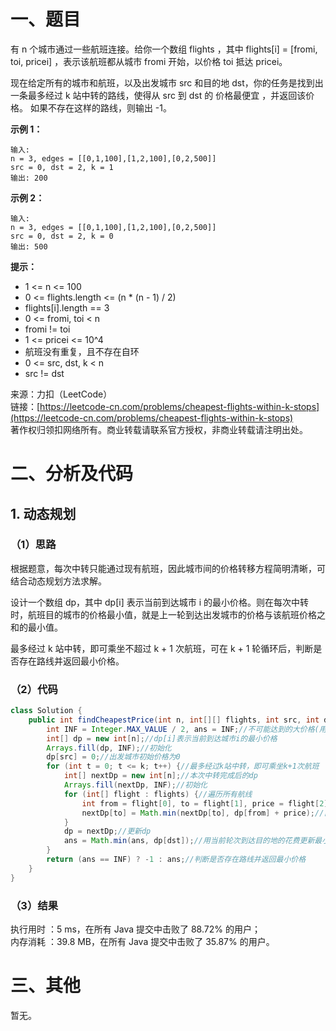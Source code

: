 # 一、题目
有 n 个城市通过一些航班连接。给你一个数组 flights ，其中 flights[i] = [fromi, toi, pricei] ，表示该航班都从城市 fromi 开始，以价格 toi 抵达 pricei。    
    
现在给定所有的城市和航班，以及出发城市 src 和目的地 dst，你的任务是找到出一条最多经过 k 站中转的路线，使得从 src 到 dst 的 价格最便宜 ，并返回该价格。 如果不存在这样的路线，则输出 -1。   
   
**示例 1：**     
```
输入: 
n = 3, edges = [[0,1,100],[1,2,100],[0,2,500]]
src = 0, dst = 2, k = 1
输出: 200
```
**示例 2：**     
```
输入: 
n = 3, edges = [[0,1,100],[1,2,100],[0,2,500]]
src = 0, dst = 2, k = 0
输出: 500
```
**提示：**    
- 1 <= n <= 100
- 0 <= flights.length <= (n * (n - 1) / 2)
- flights[i].length == 3
- 0 <= fromi, toi < n
- fromi != toi
- 1 <= pricei <= 10^4
- 航班没有重复，且不存在自环
- 0 <= src, dst, k < n
- src != dst
     
     
来源：力扣（LeetCode）    
链接：[https://leetcode-cn.com/problems/cheapest-flights-within-k-stops](https://leetcode-cn.com/problems/cheapest-flights-within-k-stops)     
著作权归领扣网络所有。商业转载请联系官方授权，非商业转载请注明出处。    
# 二、分析及代码    
## 1. 动态规划
### （1）思路
根据题意，每次中转只能通过现有航班，因此城市间的价格转移方程简明清晰，可结合动态规划方法求解。    
    
设计一个数组 dp，其中 dp[i] 表示当前到达城市 i 的最小价格。则在每次中转时，航班目的城市的价格最小值，就是上一轮到达出发城市的价格与该航班价格之和的最小值。   
   
最多经过 k 站中转，即可乘坐不超过 k + 1 次航班，可在 k + 1 轮循环后，判断是否存在路线并返回最小价格。   
### （2）代码
```java
class Solution {
    public int findCheapestPrice(int n, int[][] flights, int src, int dst, int k) {
        int INF = Integer.MAX_VALUE / 2, ans = INF;//不可能达到的大价格(用于初始化),到达目的地的最小价格
        int[] dp = new int[n];//dp[i]表示当前到达城市i的最小价格
        Arrays.fill(dp, INF);//初始化
        dp[src] = 0;//出发城市初始价格为0
        for (int t = 0; t <= k; t++) {//最多经过k站中转，即可乘坐k+1次航班
            int[] nextDp = new int[n];//本次中转完成后的dp
            Arrays.fill(nextDp, INF);//初始化
            for (int[] flight : flights) {//遍历所有航线
                int from = flight[0], to = flight[1], price = flight[2];
                nextDp[to] = Math.min(nextDp[to], dp[from] + price);//目的城市价格，为之前到达出发城市的价格与对应前往目的城市航班价格之和的最小值
            }
            dp = nextDp;//更新dp
            ans = Math.min(ans, dp[dst]);//用当前轮次到达目的地的花费更新最小价格
        }
        return (ans == INF) ? -1 : ans;//判断是否存在路线并返回最小价格
    }
}
```
### （3）结果
执行用时 ：5 ms，在所有 Java 提交中击败了 88.72% 的用户；    
内存消耗 ：39.8 MB，在所有 Java 提交中击败了 35.87% 的用户。      
# 三、其他
暂无。  
